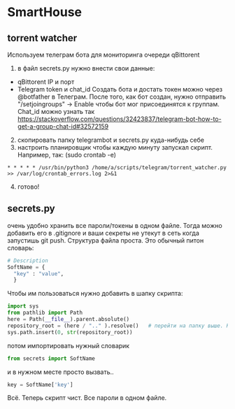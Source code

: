 # SmartHouse
## torrent watcher
Используем телеграм бота для мониторинга очереди qBittorent
1. в файл secrets.py нужно внести свои данные:
- qBittorent IP и порт
- Telegram token и chat_id 
Создать бота и достать токен можно через @botfather в Телеграм. После того, как бот создан, нужно отправить "/setjoingroups" -> Enable чтобы бот мог присоединятся к группам.  
Chat_id можно узнать так https://stackoverflow.com/questions/32423837/telegram-bot-how-to-get-a-group-chat-id#32572159

2. скопировать папку telegrambot и secrets.py куда-нибудь себе
3. настроить планировщик чтобы каждую минуту запускал скрипт. Например, так:
(sudo crontab -e)
```
* * * * * /usr/bin/python3 /home/a/scripts/telegram/torrent_watcher.py >> /var/log/crontab_errors.log 2>&1
```
4. готово!

## secrets.py
очень удобно хранить все пароли/токены в одном файле. Тогда можно добавить его в .gitignore и ваши секреты не утекут в сеть когда запустишь git push.
Структура файла проста. Это обычный питон словарь:
```python
# Description
SoftName = {
  "key" : "value",
  }
```

Чтобы им пользоваться нужно добавить в шапку скрипта:
```python
import sys
from pathlib import Path
here = Path(__file__).parent.absolute()
repository_root = (here / ".." ).resolve()   # перейти на папку выше. Когда файл secrets.py лежит в корне
sys.path.insert(0, str(repository_root))
```

потом импортировать нужный словарик
```python
from secrets import SoftName
```
и в нужном месте просто вызвать..
```python
key = SoftName['key']
```
Всё. Теперь скрипт чист. Все пароли в одном файле.

